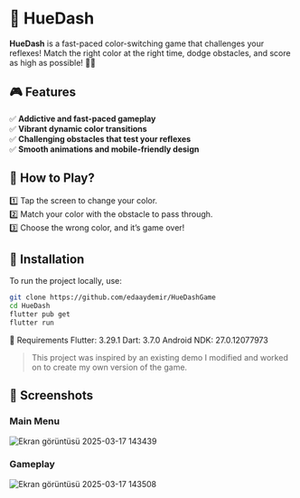 # 🌈 HueDash  

**HueDash** is a fast-paced color-switching game that challenges your reflexes! Match the right color at the right time, dodge obstacles, and score as high as possible! 🚀🎨  

## 🎮 Features  
✅ **Addictive and fast-paced gameplay**  
✅ **Vibrant dynamic color transitions**  
✅ **Challenging obstacles that test your reflexes**  
✅ **Smooth animations and mobile-friendly design**  

## 📲 How to Play?  
1️⃣ Tap the screen to change your color.  
2️⃣ Match your color with the obstacle to pass through.  
3️⃣ Choose the wrong color, and it’s game over!  

## 🚀 Installation  
To run the project locally, use:  
```sh
git clone https://github.com/edaaydemir/HueDashGame
cd HueDash
flutter pub get
flutter run   
 ```

🔧 Requirements
Flutter: 3.29.1
Dart: 3.7.0
Android NDK: 27.0.12077973


> This project was inspired by an existing demo I modified and worked on to create my own version of the game.
> 
## 📸 Screenshots  

### Main Menu  
![Ekran görüntüsü 2025-03-17 143439](https://github.com/user-attachments/assets/ddf52ff7-21d3-4069-ab34-4211c81e92cc)

### Gameplay  
![Ekran görüntüsü 2025-03-17 143508](https://github.com/user-attachments/assets/860a480c-2091-43d0-ad01-cf4d3f2cf409)
